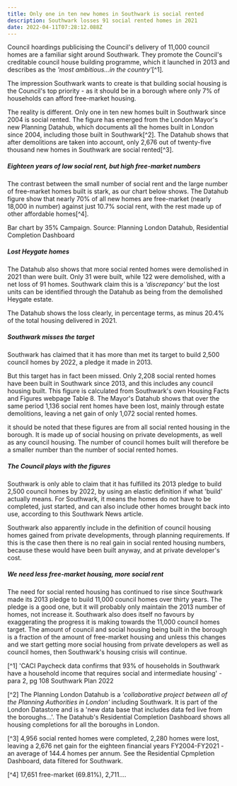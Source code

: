 ```yaml
---
title: Only one in ten new homes in Southwark is social rented
description: Southwark losses 91 social rented homes in 2021
date: 2022-04-11T07:28:12.088Z
---
```

Council hoardings publicising the Council's delivery of 11,000 council homes are a familiar sight around Southwark.  They promote the Council's creditable council house building programme, which it launched in 2013 and describes as the *'most ambitious...in the country'*[^1]*.*

The impression Southwark wants to create is that building social housing is the Council's top priority - as it should be in a borough where only 7% of households can afford free-market housing.

The reality is different.  Only one in ten new homes built in Southwark since 2004 is social rented.  The figure has emerged from the London Mayor's new Planning Datahub, which documents all the homes built in London since 2004, including those built in Southwark[^2].  The Datahub shows that after demolitions are taken into account, only 2,676 out of twenty-five thousand new homes in Southwark are social rented[^3].

##### Eighteen years of low social rent, but high free-market numbers

The contrast between the small number of social rent and the large number of free-market homes built is stark, as our chart below shows.  The Datahub figure show that nearly 70% of all new homes are free-market (nearly 18,000 in number) against just 10.7% social rent, with the rest made up of other affordable homes[^4].

Bar chart by 35% Campaign.  Source: Planning London Datahub, Residential Completion Dashboard

##### Lost Heygate homes

The Datahub also shows that more social rented homes were demolished in 2021 than were built.  Only 31 were built, while 122 were demolished, with a net loss of 91 homes.  Southwark claim this is a *'discrepancy'* but the lost units can be identified through the Datahub as being from the demolished Heygate estate.

The Datahub shows the loss clearly, in percentage terms, as minus 20.4% of the total housing delivered in 2021.

##### Southwark misses the target

Southwark has claimed that it has more than met its target to build 2,500 council homes by 2022, a pledge it made in 2013.

But this target has in fact been missed.  Only 2,208 social rented homes have been built in Southwark since 2013, and this includes any council housing built.  This figure is calculated from Southwark's own Housing Facts and Figures webpage Table 8.  The Mayor's Datahub shows that over the same period 1,136 social rent homes have been lost, mainly through estate demolitions, leaving a net gain of only 1,072 social rented homes.

it should be noted that these figures are from all social rented housing in the borough.  It is made up of social housing on private developments, as well as any council housing.  The number of council homes built will therefore be a smaller number than the number of social rented homes.

##### The Council plays with the figures

Southwark is only able to claim that it has fulfilled its 2013 pledge to build 2,500 council homes by 2022, by using an elastic definition if what 'build' actually means.  For Southwark, it means the homes do not have to be completed, just started, and can also include other homes brought back into use, according to this Southwark News article.

Southwark also apparently include in the definition of council housing homes gained from private developments, through planning requirements.  If this is the case then there is no real gain in social rented housing numbers, because these would have been built anyway, and at private developer's cost.

##### We need less free-market housing, more social rent

The need for social rented housing has continued to rise since Southwark made its 2013 pledge to build 11,000 council homes over thirty years.  The pledge is a good one, but it will probably only maintain the 2013 number of homes, not increase it.  Southwark also does itself no favours by exaggerating the progress it is making towards the 11,000 council homes target.  The amount of council and social housing being built in the borough is a fraction of the amount of free-market housing and unless this changes and we start getting more social housing from private developers as well as council homes, then Southwark's housing crisis will continue.

[^1] 'CACI Paycheck data confirms that 93% of households in Southwark have a household income that requires social and intermediate housing' - para 2, pg 108 Southwark Plan 2022

[^2] The Planning London Datahub is a *'collaborative project between all of the Planning Authorities in London'* including Southwark.  It is part of the London Datastore and is a 'new data base that includes data fed live from the boroughs...'.  The Datahub's Residential Completion Dashboard shows all housing completions for all the boroughs in London.

[^3] 4,956 social rented homes were completed, 2,280 homes were lost, leaving a 2,676 net gain for the eighteen financial years FY2004-FY2021 - an average of 144.4 homes per annum.  See the Residential Cpmpletion Dashboard, data filtered for Southwark.

[^4] 17,651 free-market (69.81%), 2,711....